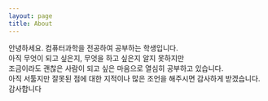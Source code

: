 ```yaml
---
layout: page
title: About
---
```


<p class="message">
  안녕하세요. 컴퓨터과학을 전공하여 공부하는 학생입니다.<br>
  아직 무엇이 되고 싶은지, 무엇을 하고 싶은지 알지 못하지만<br>
  조금이라도 괜찮은 사람이 되고 싶은 마음으로 열심히 공부하고 있습니다.<br>
  아직 서툴지만 잘못된 점에 대한 지적이나 많은 조언을 해주시면 감사하게 받겠습니다.<br>
  감사합니다<br>
</p>
